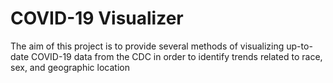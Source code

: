 # COVID-19 Visualizer

The aim of this project is to provide several methods of visualizing up-to-date COVID-19
data from the CDC in order to identify trends related to race, sex, and geographic location 

